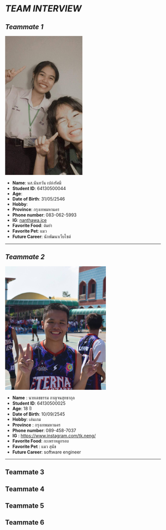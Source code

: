 # *TEAM INTERVIEW*
## *Teammate 1*  
<img src="image/ice.jpg" height=450  width=250>

* **Name**:  นส.นันทวัน เปล่งรัศมี
* **Student ID**: 64130500044
* **Age**:
* **Date of Birth**: 31/05/2546
* **Hobby**:
* **Province**: กรุงเทพมหานคร
* **Phone number**: 083-062-5993
* **IG**: [nanthawa.ice](https://instagram.com/nanthawan.ice?utm_medium=copy_link) 
*  **Favorite Food**: ต้มยำ
*  **Favorite Pet**: แมว
*  **Future Career**: นักพัฒนาเว็บไซต์
---
## *Teammate 2*
<img src="image/neng.jpg" height= 400 wiidth= 250>

* **Name** : นายเตชธรรม กาญจนสุทธากุล
* **Student ID**: 64130500025
* **Age**: 18 ปี
* **Date of Birth**: 10/09/2545
* **Hobby**: เล่นเกม
* **Province** : กรุงเทพมหานคร
* **Phone number**: 089-458-7037
* **IG** : https://www.instagram.com/tk.neng/
* **Favorite Food**: กะเพราหมูกรอบ
* **Favorite Pet** : แมว สุนัข
* **Future Career**: software engineer
---
Teammate 3
---
Teammate 4
---
Teammate 5
---
Teammate 6
---
